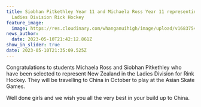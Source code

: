 ```yaml
---
title: Siobhan Pitkethley Year 11 and Michaela Ross Year 11 representing NZ
  Ladies Division Rick Hockey
feature_image:
  image: https://res.cloudinary.com/whanganuihigh/image/upload/v1683754493/Sports/Roller_Hockey.jpg
news_author:
  date: 2023-05-10T21:42:12.861Z
show_in_slider: true
date: 2023-05-10T21:35:09.525Z
---
```

<!--StartFragment-->

Congratulations to students Michaela Ross and Siobhan Pitkethley who have been selected to represent New Zealand in the Ladies Division for Rink Hockey. They [](<>)will be travelling to China in October to play at the Asian Skate Games.

Well done girls and we wish you all the very best in your build up to China.

<!--EndFragment-->
